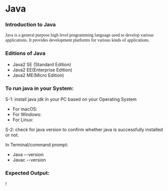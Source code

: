 <h1>Java</h1>
<h3>Introduction to Java</h3>
<span style="font-family:sans-serief">
  Java is a general purpose high level programming language used to develop various applications. It provides development platforms for various kinds of applications.</span>
<h3>Editions of Java</h3>

* Java2 SE (Standard Edition)
* Java2 EE(Enterprise Edition)
* Java2 ME(Micro Edition)
<h3>To run java in your System:</h3>
S-1: install java jdk in your PC based on your Operating System

* For macOS:
* For Windows: 
* For Linux: 

S-2: check for java version to confirm whether java is successfully installed or not.

In Terminal/command prompt:
  
* Java –-version
* Javac --version

<h3>Expected Output:</h3>

!
